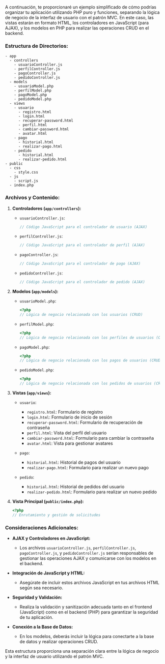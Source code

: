 A continuación, te proporcionaré un ejemplo simplificado de cómo podrías organizar tu aplicación utilizando PHP puro y funciones, separando la lógica de negocio de la interfaz de usuario con el patrón MVC. En este caso, las vistas estarán en formato HTML, los controladores en JavaScript (para AJAX), y los modelos en PHP para realizar las operaciones CRUD en el backend.

### Estructura de Directorios:

```plaintext
- app
  - controllers
    - usuarioController.js
    - perfilController.js
    - pagoController.js
    - pedidoController.js
  - models
    - usuarioModel.php
    - perfilModel.php
    - pagoModel.php
    - pedidoModel.php
  - views
    - usuario
      - registro.html
      - login.html
      - recuperar-password.html
      - perfil.html
      - cambiar-password.html
      - avatar.html
    - pago
      - historial.html
      - realizar-pago.html
    - pedido
      - historial.html
      - realizar-pedido.html
- public
  - css
    - style.css
  - js
    - script.js
  - index.php
```

### Archivos y Contenido:

1. **Controladores (`app/controllers`):**

   - `usuarioController.js`:

     ```javascript
     // Código JavaScript para el controlador de usuario (AJAX)
     ```

   - `perfilController.js`:

     ```javascript
     // Código JavaScript para el controlador de perfil (AJAX)
     ```

   - `pagoController.js`:

     ```javascript
     // Código JavaScript para el controlador de pago (AJAX)
     ```

   - `pedidoController.js`:

     ```javascript
     // Código JavaScript para el controlador de pedido (AJAX)
     ```

2. **Modelos (`app/models`):**

   - `usuarioModel.php`:

     ```php
     <?php
     // Lógica de negocio relacionada con los usuarios (CRUD)
     ```

   - `perfilModel.php`:

     ```php
     <?php
     // Lógica de negocio relacionada con los perfiles de usuarios (CRUD)
     ```

   - `pagoModel.php`:

     ```php
     <?php
     // Lógica de negocio relacionada con los pagos de usuarios (CRUD)
     ```

   - `pedidoModel.php`:

     ```php
     <?php
     // Lógica de negocio relacionada con los pedidos de usuarios (CRUD)
     ```

3. **Vistas (`app/views`):**

   - `usuario`:
     - `registro.html`: Formulario de registro
     - `login.html`: Formulario de inicio de sesión
     - `recuperar-password.html`: Formulario de recuperación de contraseña
     - `perfil.html`: Vista del perfil del usuario
     - `cambiar-password.html`: Formulario para cambiar la contraseña
     - `avatar.html`: Vista para gestionar avatares

   - `pago`:
     - `historial.html`: Historial de pagos del usuario
     - `realizar-pago.html`: Formulario para realizar un nuevo pago

   - `pedido`:
     - `historial.html`: Historial de pedidos del usuario
     - `realizar-pedido.html`: Formulario para realizar un nuevo pedido

4. **Vista Principal (`public/index.php`):**

   ```php
   <?php
   // Enrutamiento y gestión de solicitudes
   ```

### Consideraciones Adicionales:

- **AJAX y Controladores en JavaScript:**
  - Los archivos `usuarioController.js`, `perfilController.js`, `pagoController.js`, y `pedidoController.js` serían responsables de gestionar las operaciones AJAX y comunicarse con los modelos en el backend.

- **Integración de JavaScript y HTML:**
  - Asegúrate de incluir estos archivos JavaScript en tus archivos HTML según sea necesario.

- **Seguridad y Validación:**
  - Realiza la validación y sanitización adecuada tanto en el frontend (JavaScript) como en el backend (PHP) para garantizar la seguridad de tu aplicación.

- **Conexión a la Base de Datos:**
  - En los modelos, deberás incluir la lógica para conectarte a la base de datos y realizar operaciones CRUD.

Esta estructura proporciona una separación clara entre la lógica de negocio y la interfaz de usuario utilizando el patrón MVC. 